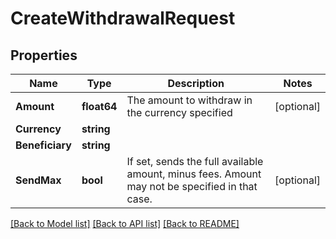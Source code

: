 # CreateWithdrawalRequest

## Properties

Name | Type | Description | Notes
------------ | ------------- | ------------- | -------------
**Amount** | **float64** | The amount to withdraw in the currency specified | [optional] 
**Currency** | **string** |  | 
**Beneficiary** | **string** |  | 
**SendMax** | **bool** | If set, sends the full available amount, minus fees. Amount may not be specified in that case.  | [optional] 

[[Back to Model list]](../README.md#documentation-for-models) [[Back to API list]](../README.md#documentation-for-api-endpoints) [[Back to README]](../README.md)


